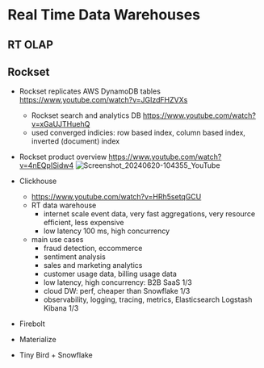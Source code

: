 # Real Time Data Warehouses

## RT OLAP

## Rockset

- Rockset replicates AWS DynamoDB tables https://www.youtube.com/watch?v=JGIzdFHZVXs
	- Rockset search and analytics DB https://www.youtube.com/watch?v=xGaUJTHuehQ
	- used converged indicies: row based index, column based index, inverted (document) index
- Rockset product overview https://www.youtube.com/watch?v=4nEQpISidw4
![Screenshot_20240620-104355_YouTube](https://github.com/huang-pan/modern-data-stack-2023/assets/10567714/0baab291-2d40-4db4-9efc-8ed3b2820df8)



- Clickhouse
	- https://www.youtube.com/watch?v=HRh5setqGCU 
	- RT data warehouse
		- internet scale event data, very fast aggregations, very resource efficient, less expensive
		- low latency 100 ms, high concurrency
	- main use cases
		- fraud detection, eccommerce
		- sentiment analysis
		- sales and marketing analytics
		- customer usage data, billing usage data
		- low latency, high concurrency: B2B SaaS 1/3
		- cloud DW: perf, cheaper than Snowflake 1/3
		- observability, logging, tracing, metrics, Elasticsearch Logstash Kibana 1/3
- Firebolt
- Materialize
- Tiny Bird + Snowflake
